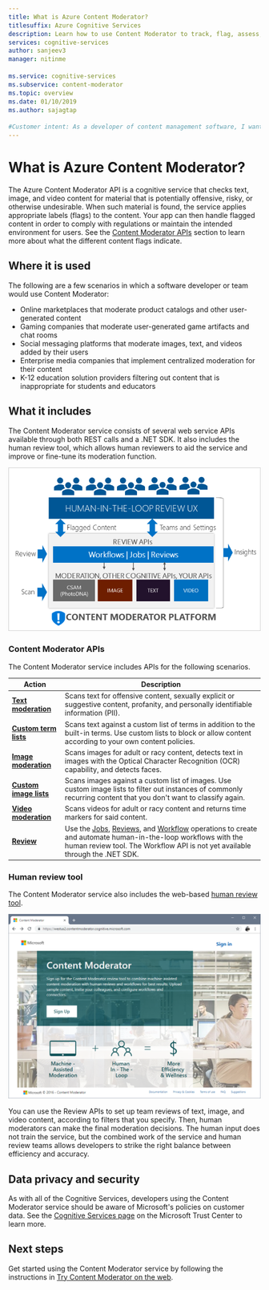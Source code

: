 ```yaml
---
title: What is Azure Content Moderator?
titlesuffix: Azure Cognitive Services
description: Learn how to use Content Moderator to track, flag, assess, and filter inappropriate material in user-generated content.
services: cognitive-services
author: sanjeev3
manager: nitinme

ms.service: cognitive-services
ms.subservice: content-moderator
ms.topic: overview
ms.date: 01/10/2019
ms.author: sajagtap

#Customer intent: As a developer of content management software, I want to find out whether Azure Content Moderator is the right solution for my moderation needs.
---
```


# What is Azure Content Moderator?

The Azure Content Moderator API is a cognitive service that checks text, image, and video content for material that is potentially offensive, risky, or otherwise undesirable. When such material is found, the service applies appropriate labels (flags) to the content. Your app can then handle flagged content in order to comply with regulations or maintain the intended environment for users. See the [Content Moderator APIs](#content-moderator-apis) section to learn more about what the different content flags indicate.

## Where it is used

The following are a few scenarios in which a software developer or team would use Content Moderator:

- Online marketplaces that moderate product catalogs and other user-generated content
- Gaming companies that moderate user-generated game artifacts and chat rooms
- Social messaging platforms that moderate images, text, and videos added by their users
- Enterprise media companies that implement centralized moderation for their content
- K-12 education solution providers filtering out content that is inappropriate for students and educators

## What it includes

The Content Moderator service consists of several web service APIs available through both REST calls and a .NET SDK. It also includes the human review tool, which allows human reviewers to aid the service and improve or fine-tune its moderation function.

![block diagram for Content Moderator showing the Moderation APIs, Review APIs, and human review tool](images/content-moderator-block-diagram.png)

### Content Moderator APIs

The Content Moderator service includes APIs for the following scenarios.

| Action | Description |
| ------ | ----------- |
|[**Text moderation**](text-moderation-api.md)| Scans text for offensive content, sexually explicit or suggestive content, profanity, and personally identifiable information (PII).|
|[**Custom term lists**](try-terms-list-api.md)| Scans text against a custom list of terms in addition to the built-in terms. Use custom lists to block or allow content according to your own content policies.|  
|[**Image moderation**](image-moderation-api.md)| Scans images for adult or racy content, detects text in images with the Optical Character Recognition (OCR) capability, and detects faces.|
|[**Custom image lists**](try-image-list-api.md)| Scans images against a custom list of images. Use custom image lists to filter out instances of commonly recurring content that you don't want to classify again.|
|[**Video moderation**](video-moderation-api.md)| Scans videos for adult or racy content and returns time markers for said content.|
|[**Review**](try-review-api-job.md)| Use the [Jobs](try-review-api-job.md), [Reviews](try-review-api-review.md), and [Workflow](try-review-api-workflow.md) operations to create and automate human-in-the-loop workflows with the human review tool. The Workflow API is not yet available through the .NET SDK.|

### Human review tool

The Content Moderator service also includes the web-based [human review tool](Review-Tool-User-Guide/human-in-the-loop.md). 

![Content Moderator human review tool homepage](images/homepage.PNG)

You can use the Review APIs to set up team reviews of text, image, and video content, according to filters that you specify. Then, human moderators can make the final moderation decisions. The human input does not train the service, but the combined work of the service and human review teams allows developers to strike the right balance between efficiency and accuracy.

## Data privacy and security
As with all of the Cognitive Services, developers using the Content Moderator service should be aware of Microsoft's policies on customer data. See the [Cognitive Services page](https://www.microsoft.com/trustcenter/cloudservices/cognitiveservices) on the Microsoft Trust Center to learn more.

## Next steps

Get started using the Content Moderator service by following the instructions in [Try Content Moderator on the web](quick-start.md).

